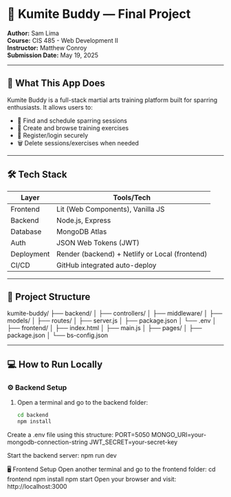 # 🥋 Kumite Buddy — Final Project

**Author:** Sam Lima  
**Course:** CIS 485 - Web Development II  
**Instructor:** Matthew Conroy  
**Submission Date:** May 19, 2025  

---

## 🚀 What This App Does

Kumite Buddy is a full-stack martial arts training platform built for sparring enthusiasts. It allows users to:

- 🥊 Find and schedule sparring sessions
- 💪 Create and browse training exercises
- 🔐 Register/login securely
- 🗑️ Delete sessions/exercises when needed

---

## 🛠️ Tech Stack

| Layer       | Tools/Tech                            |
|-------------|----------------------------------------|
| Frontend    | Lit (Web Components), Vanilla JS       |
| Backend     | Node.js, Express                       |
| Database    | MongoDB Atlas                          |
| Auth        | JSON Web Tokens (JWT)                  |
| Deployment  | Render (backend) + Netlify or Local (frontend) |
| CI/CD       | GitHub integrated auto-deploy          |

---

## 📁 Project Structure
kumite-buddy/
├── backend/
│ ├── controllers/
│ ├── middleware/
│ ├── models/
│ ├── routes/
│ ├── server.js
│ ├── package.json
│ └── .env
│
├── frontend/
│ ├── index.html
│ ├── main.js
│ ├── pages/
│ ├── package.json
│ └── bs-config.json

---

## 💻 How to Run Locally

### ⚙️ Backend Setup

1. Open a terminal and go to the backend folder:

   ```bash
   cd backend
   npm install
Create a .env file using this structure:
PORT=5050
MONGO_URI=your-mongodb-connection-string
JWT_SECRET=your-secret-key

Start the backend server:
npm run dev

🖥️ Frontend Setup
Open another terminal and go to the frontend folder:
cd frontend
npm install
npm start
Open your browser and visit:
http://localhost:3000
